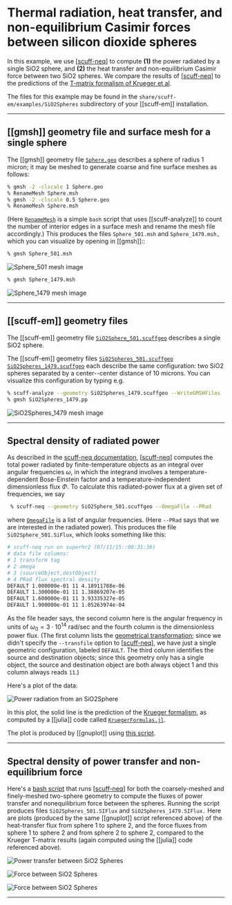 # Thermal radiation, heat transfer, and non-equilibrium Casimir forces between silicon dioxide spheres

In this example, we use [[scuff-neq]] to compute **(1)** the
power radiated by a single SiO2 sphere, and **(2)** the heat
transfer and non-equilibrium Casimir force between two SiO2
spheres. We compare the results of [[scuff-neq]] to 
the predictions of the 
[T-matrix formalism of Krueger et al][KruegerPaper].

The files for this example may be found in the 
`share/scuff-em/examples/SiO2Spheres` subdirectory
of your [[scuff-em]] installation.

--------------------------------------------------
## [[gmsh]] geometry file and surface mesh for a single sphere

The [[gmsh]] geometry file [`Sphere.geo`](Sphere.geo)
describes a sphere of radius 1 micron; it may 
be meshed to generate coarse and fine surface meshes as follows:

````bash
% gmsh -2 -clscale 1 Sphere.geo
% RenameMesh Sphere.msh
% gmsh -2 -clscale 0.5 Sphere.geo
% RenameMesh Sphere.msh
````
(Here [`RenameMesh`](RenameMesh) is a simple `bash` script
that uses [[scuff-analyze]] to count the number of interior
edges in a surface mesh and rename the mesh file accordingly.)
This produces the files `Sphere_501.msh` and `Sphere_1479.msh,`
which you can visualize by opening in [[gmsh]]::

````bash
% gmsh Sphere_501.msh
````
![Sphere_501 mesh image](Sphere_501.png)

````bash
% gmsh Sphere_1479.msh
````
![Sphere_1479 mesh image](Sphere_1479.png)

--------------------------------------------------
## [[scuff-em]] geometry files 

The [[scuff-em]] geometry file
[`SiO2Sphere_501.scuffgeo`](SiO2Sphere_501.scuffgeo)
describes a single SiO2 sphere.

The [[scuff-em]] geometry files
[`SiO2Spheres_501.scuffgeo`](SiO2Spheres_501.scuffgeo)
[`SiO2Spheres_1479.scuffgeo`](SiO2Spheres_1479.scuffgeo)
each describe the same configuration: two SiO2 spheres
separated by a center--center distance of 10 microns.
You can visualize this configuration by typing e.g.

````bash
% scuff-analyze --geometry SiO2Spheres_1479.scuffgeo --WriteGMSHFiles
% gmsh SiO2Spheres_1479.pp
````

![SiO2Spheres_1479 mesh image](SiO2Spheres_1479.png)

--------------------------------------------------
## Spectral density of radiated power

As described in the 
[<span class="CodeName">scuff-neq</span> documentation][scuff-neq],
[[scuff-neq]] computes the total power radiated by
finite-temperature objects as an integral over angular frequencies
$\omega,$ in which the integrand involves a
temperature-dependent Bose-Einstein factor 
and a temperature-independent dimensionless flux $\Phi.$ 
To calculate this radiated-power flux at a given set
of frequencies, we say

````bash
 % scuff-neq --geometry SiO2Sphere_501.scuffgeo --OmegaFile --PRad
````

where [`OmegaFile`](OmegaFile) is a list of
angular frequencies. (Here `--PRad` says that we 
are interested in the radiated power).
This produces the file
``SiO2Sphere_501.SiFlux``, which looks something
like this:

````bash
# scuff-neq run on superhr2 (07/11/15::00:31:36)
# data file columns: 
# 1 transform tag
# 2 omega 
# 3 (sourceObject,destObject) 
# 4 PRad flux spectral density
DEFAULT 1.000000e-01 11 4.18911788e-06 
DEFAULT 1.300000e-01 11 1.38869207e-05 
DEFAULT 1.600000e-01 11 3.93335327e-05 
DEFAULT 1.900000e-01 11 1.05263974e-04 
````

As the file header says, the second column here
is the angular frequency 
in units of $\omega_0=3\cdot 10^{14}$ rad/sec
and the fourth column is the dimensionless power
flux. (The first column lists the 
[geometrical transformation][Transformations]; since 
we didn't specify the `--transfile` option to 
[[scuff-neq]], we have just a single geometric
configuration, labeled `DEFAULT`. The third 
column identifies the source and destination objects;
since this geometry only has a single object,
the source and destination object are both 
always object 1 and this column always reads
`11`.)

Here's a plot of the data:

![Power radiation from an SiO2Sphere](SiO2Sphere_PowerRadiation.png)

In this plot, the solid line is the prediction of 
the [Krueger formalism][KruegerPaper], as computed
by a [[julia]] code called [`KruegerFormulas.jl`](KruegerFormulas.jl).

The plot is produced by [[gnuplot]] using 
[this script](Plotter.gp).

--------------------------------------------------
## Spectral density of power transfer and non-equilibrium force

Here's a [bash script](RunScript) that runs [[scuff-neq]]
for both the coarsely-meshed and finely-meshed two-sphere
geometry to compute the fluxes of power transfer
and nonequilibrium force between the spheres. 
Running the script produces files `SiO2Spheres_501.SIFlux`
and `SiO2Spheres_1479.SIFlux.` Here are plots (produced
by the same [[gnuplot]] script referenced above)
of the heat-transfer flux from sphere 1 to sphere 2,
and the force fluxes from sphere 1 to sphere 2 and
from sphere 2 to sphere 2, compared to the Krueger
T-matrix results (again computed using the [[julia]]
code referenced above).

![Power transfer between SiO2 Spheres](SiO2Spheres_PowerTransfer.png)

![Force between SiO2 Spheres](SiO2Spheres_F12.png)

![Force between SiO2 Spheres](SiO2Spheres_F22.png)

--------------------------------------------------

[scuff-neq]:              ../../applications/scuff-neq/scuff-neq.md
[Transformations]:        ../../reference/Transformations
[KruegerPaper]:           http://dx.doi.org/10.1103/PhysRevB.86.115423
